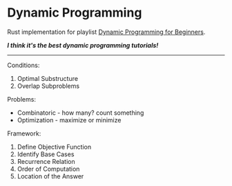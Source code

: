 # Dynamic Programming

Rust implementation for playlist [Dynamic Programming for Beginners](https://www.youtube.com/playlist?list=PLVrpF4r7WIhTT1hJqZmjP10nxsmrbRvlf).

***I think it's the best dynamic programming tutorials!***

---

Conditions:

1. Optimal Substructure
2. Overlap Subproblems

Problems:

- Combinatoric - how many? count something
- Optimization - maximize or minimize

Framework:

1. Define Objective Function
2. Identify Base Cases
3. Recurrence Relation
4. Order of Computation
5. Location of the Answer